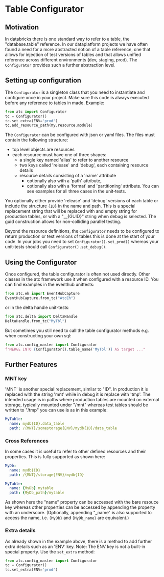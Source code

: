 
# Table Configurator

## Motivation
In databricks there is one standard way to refer to a table, the 
"database.table" reference. In our dataplatform projects we have often 
found a need for a more abstracted notion of a table reference,
one that allows for injection of test versions of tables and that allows 
unified reference across different environments (dev, staging, prod).
The `Configurator` provides such a further abstraction level.

## Setting up configuration

The `Configurator` is a singleton class that you need to instantiate
and configure once in your project. Make sure this code is always executed
before any reference to tables in made. Example:
```python
from atc import Configurator
tc = Configurator()
tc.set_extra(ENV='prod')
tc.add_resource_path(my.resource.module)
```
The `Configurator` can be configured with json or yaml files. The
files must contain the following structure:
- top level objects are resources
- each resource must have one of three shapes:
  - a single key named 'alias' to refer to another resource
  - two keys called 'release' and 'debug', each containing resource details
  - resource details consisting of a 'name' attribute
    - optionally also with a 'path' attribute,
    - optionally also with a 'format' and 'partitioning' attribute.
You can see examples for all three cases in the unit-tests.

You optionally either provide 'release' and 'debug' versions of each table
or include the structure `{ID}` in the name and path. This is a special
replacement string that will be replaced with and empty string for 
production tables, or with a "__{GUID}" string when debug is selected.
The guid construction allows for non-colliding parallel testing.

Beyond the resource definitions, the `Configurator` needs to be 
configured to return production or test versions of tables this is done
at the start of your code. In your jobs you need to set `Configurator().set_prod()`
whereas your unit-tests should call `Configurator().set_debug()`.

## Using the Configurator

Once configured, the table configurator is often not used directly.
Other classes in the atc framework use it when configured with a resource
ID. You can find examples in the eventhub unittests:
```python
from atc.eh import EventHubCapture
EventHubCapture.from_tc("AtcEh")
```
or in the delta handle unit-tests:
```python
from atc.delta import DeltaHandle
DeltaHandle.from_tc("MyTbl")
```
But sometimes you still need to call the table configurator methods
e.g. when constructing your own sql:
```python
from atc.config_master import Configurator
f"MERGE INTO {Configurator().table_name('MyTbl')} AS target ..."
```

## Further Features

### MNT key
'MNT' is another special replacement, similar to "ID". In production it
is replaced with the string 'mnt' while in debug it is replace with 'tmp'.
The intended usage is in paths where production tables are mounted on
external storage, typically mounted under "/mnt" whereas test tables 
should be written to "/tmp" you can use is as in this example:
```yaml
MyTable:
  name: mydb{ID}.data_table
  path: /{MNT}/somestorage{ENV}/mydb{ID}/data_table
```

### Cross References
In some cases it is useful to refer to other defined resources and their properties.
This is fully supported as shown here:
```yaml
MyDb:
  name: mydb{ID}
  path: /{MNT}/storage{ENV}/mydb{ID}

MyTable:
  name: {MyDb}.mytable
  path: {MyDb_path}/mytable
```
As shown here the "name" property can be accessed with the bare resouce key
whereas other properties can be accessed by appending the property with an 
underscore. (Optionally, appending "_name" is also supported to access the
name, i.e. `{MyDb}` and `{MyDb_name}` are equivalent.)

### Extra details
As already shown in the example above, there is a method to add
further extra details such as an 'ENV' key. Note: The ENV key is not 
a built-in special property. Use the `set_extra` method:
```python
from atc.config_master import Configurator
tc = Configurator()
tc.set_extra(ENV='prod')
```
